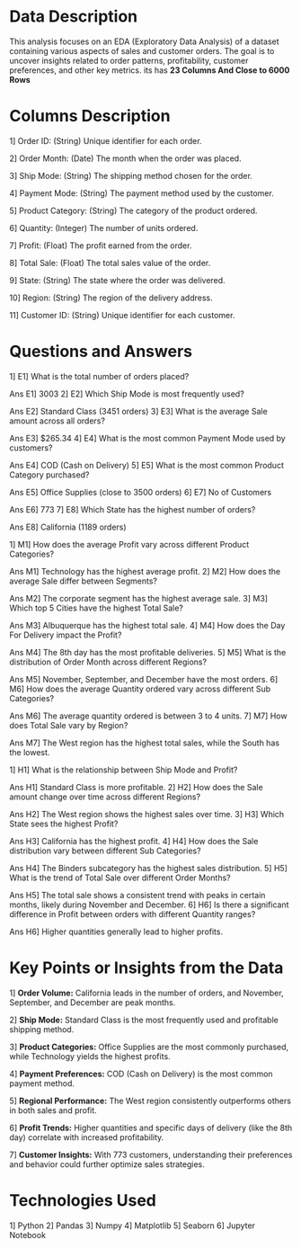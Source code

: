 # Data Description

This analysis focuses on an EDA (Exploratory Data Analysis) of a dataset containing various aspects of sales and customer orders. The goal is to uncover insights related to order patterns, profitability, customer preferences, and other key metrics. its has **23 Columns And Close to 6000 Rows**

  # Columns Description
  
1] Order ID: (String) Unique identifier for each order.

2] Order Month: (Date) The month when the order was placed.

3] Ship Mode: (String) The shipping method chosen for the order.

4] Payment Mode: (String) The payment method used by the customer.

5] Product Category: (String) The category of the product ordered.

6] Quantity: (Integer) The number of units ordered.

7] Profit: (Float) The profit earned from the order.

8] Total Sale: (Float) The total sales value of the order.

9] State: (String) The state where the order was delivered.

10] Region: (String) The region of the delivery address.

11] Customer ID: (String) Unique identifier for each customer.

# Questions and Answers

1] E1] What is the total number of orders placed?

Ans E1] 3003
2] E2] Which Ship Mode is most frequently used?

Ans E2] Standard Class (3451 orders)
3] E3] What is the average Sale amount across all orders?

Ans E3] $265.34
4] E4] What is the most common Payment Mode used by customers?

Ans E4] COD (Cash on Delivery)
5] E5] What is the most common Product Category purchased?

Ans E5] Office Supplies (close to 3500 orders)
6] E7] No of Customers

Ans E6] 773
7] E8] Which State has the highest number of orders?

Ans E8] California (1189 orders)



1] M1] How does the average Profit vary across different Product Categories?

Ans M1] Technology has the highest average profit.
2] M2] How does the average Sale differ between Segments?

Ans M2] The corporate segment has the highest average sale.
3] M3] Which top 5 Cities have the highest Total Sale?

Ans M3] Albuquerque has the highest total sale.
4] M4] How does the Day For Delivery impact the Profit?

Ans M4] The 8th day has the most profitable deliveries.
5] M5] What is the distribution of Order Month across different Regions?

Ans M5] November, September, and December have the most orders.
6] M6] How does the average Quantity ordered vary across different Sub Categories?

Ans M6] The average quantity ordered is between 3 to 4 units.
7] M7] How does Total Sale vary by Region?

Ans M7] The West region has the highest total sales, while the South has the lowest.

1] H1] What is the relationship between Ship Mode and Profit?

Ans H1] Standard Class is more profitable.
2] H2] How does the Sale amount change over time across different Regions?

Ans H2] The West region shows the highest sales over time.
3] H3] Which State sees the highest Profit?

Ans H3] California has the highest profit.
4] H4] How does the Sale distribution vary between different Sub Categories?

Ans H4] The Binders subcategory has the highest sales distribution.
5] H5] What is the trend of Total Sale over different Order Months?

Ans H5] The total sale shows a consistent trend with peaks in certain months, likely during November and December.
6] H6] Is there a significant difference in Profit between orders with different Quantity ranges?

Ans H6] Higher quantities generally lead to higher profits.



# Key Points or Insights from the Data
1] **Order Volume:** California leads in the number of orders, and November, September, and December are peak months.

2] **Ship Mode:** Standard Class is the most frequently used and profitable shipping method.

3] **Product Categories:** Office Supplies are the most commonly purchased, while Technology yields the highest profits.

4] **Payment Preferences:** COD (Cash on Delivery) is the most common payment method.

5] **Regional Performance:** The West region consistently outperforms others in both sales and profit.

6] **Profit Trends:** Higher quantities and specific days of delivery (like the 8th day) correlate with increased profitability.

7] **Customer Insights:** With 773 customers, understanding their preferences and behavior could further optimize sales strategies.


# Technologies Used   
1]  Python
2]  Pandas
3]  Numpy
4]  Matplotlib
5]  Seaborn
6]  Jupyter Notebook
